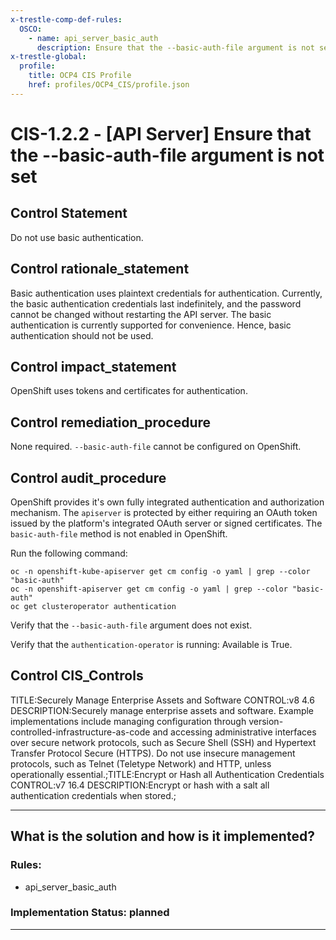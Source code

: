```yaml
---
x-trestle-comp-def-rules:
  OSCO:
    - name: api_server_basic_auth
      description: Ensure that the --basic-auth-file argument is not set
x-trestle-global:
  profile:
    title: OCP4 CIS Profile
    href: profiles/OCP4_CIS/profile.json
---
```


# CIS-1.2.2 - \[API Server\] Ensure that the --basic-auth-file argument is not set

## Control Statement

Do not use basic authentication.

## Control rationale_statement

Basic authentication uses plaintext credentials for authentication. Currently, the basic authentication credentials last indefinitely, and the password cannot be changed without restarting the API server. The basic authentication is currently supported for convenience. Hence, basic authentication should not be used.

## Control impact_statement

OpenShift uses tokens and certificates for authentication.

## Control remediation_procedure

None required. `--basic-auth-file` cannot be configured on OpenShift.

## Control audit_procedure

OpenShift provides it's own fully integrated authentication and authorization mechanism. The `apiserver` is protected by either requiring an OAuth token issued by the platform's integrated OAuth server or signed certificates. The `basic-auth-file` method is not enabled in OpenShift. 

Run the following command:

```
oc -n openshift-kube-apiserver get cm config -o yaml | grep --color "basic-auth"
oc -n openshift-apiserver get cm config -o yaml | grep --color "basic-auth"
oc get clusteroperator authentication
```

Verify that the `--basic-auth-file` argument does not exist. 

Verify that the `authentication-operator` is running: Available is True.

## Control CIS_Controls

TITLE:Securely Manage Enterprise Assets and Software CONTROL:v8 4.6 DESCRIPTION:Securely manage enterprise assets and software. Example implementations include managing configuration through version-controlled-infrastructure-as-code and accessing administrative interfaces over secure network protocols, such as Secure Shell (SSH) and Hypertext Transfer Protocol Secure (HTTPS). Do not use insecure management protocols, such as Telnet (Teletype Network) and HTTP, unless operationally essential.;TITLE:Encrypt or Hash all Authentication Credentials CONTROL:v7 16.4 DESCRIPTION:Encrypt or hash with a salt all authentication credentials when stored.;

______________________________________________________________________

## What is the solution and how is it implemented?

<!-- For implementation status enter one of: implemented, partial, planned, alternative, not-applicable -->

<!-- Note that the list of rules under ### Rules: is read-only and changes will not be captured after assembly to JSON -->

<!-- Add control implementation description here for control: CIS-1.2.2 -->

### Rules:

  - api_server_basic_auth

### Implementation Status: planned

______________________________________________________________________
